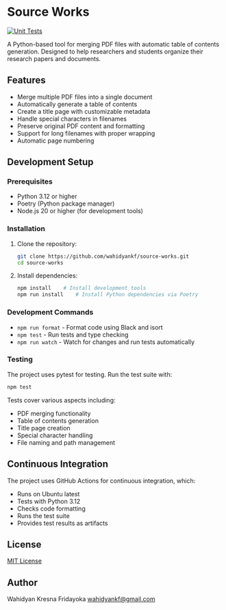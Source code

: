 # Source Works

[![Unit Tests](https://github.com/wahidyankf/source-works/actions/workflows/test.yml/badge.svg?branch=main)](https://github.com/wahidyankf/source-works/actions/workflows/test.yml)

A Python-based tool for merging PDF files with automatic table of contents generation. Designed to help researchers and students organize their research papers and documents.

## Features

- Merge multiple PDF files into a single document
- Automatically generate a table of contents
- Create a title page with customizable metadata
- Handle special characters in filenames
- Preserve original PDF content and formatting
- Support for long filenames with proper wrapping
- Automatic page numbering

## Development Setup

### Prerequisites

- Python 3.12 or higher
- Poetry (Python package manager)
- Node.js 20 or higher (for development tools)

### Installation

1. Clone the repository:

   ```bash
   git clone https://github.com/wahidyankf/source-works.git
   cd source-works
   ```

2. Install dependencies:
   ```bash
   npm install    # Install development tools
   npm run install    # Install Python dependencies via Poetry
   ```

### Development Commands

- `npm run format` - Format code using Black and isort
- `npm test` - Run tests and type checking
- `npm run watch` - Watch for changes and run tests automatically

### Testing

The project uses pytest for testing. Run the test suite with:

```bash
npm test
```

Tests cover various aspects including:

- PDF merging functionality
- Table of contents generation
- Title page creation
- Special character handling
- File naming and path management

## Continuous Integration

The project uses GitHub Actions for continuous integration, which:

- Runs on Ubuntu latest
- Tests with Python 3.12
- Checks code formatting
- Runs the test suite
- Provides test results as artifacts

## License

[MIT License](LICENSE)

## Author

Wahidyan Kresna Fridayoka <wahidyankf@gmail.com>

